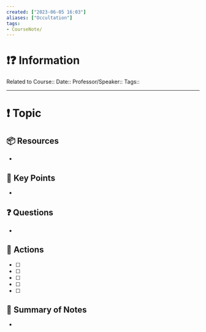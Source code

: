 ```yaml
---
created: ["2023-06-05 16:03"]
aliases: ["Occultation"]
tags:
- CourseNote/
---
```


# ❗❓ Information
Related to Course::
Date::
Professor/Speaker::
Tags::

---
# ❗ Topic

 
## 📦 Resources
- 
## 🔑 Key Points
- 
## ❓ Questions
- 
## 🎯 Actions
- [ ] 
- [ ] 
- [ ] 
- [ ] 
- [ ] 
## 📃 Summary of Notes
- 